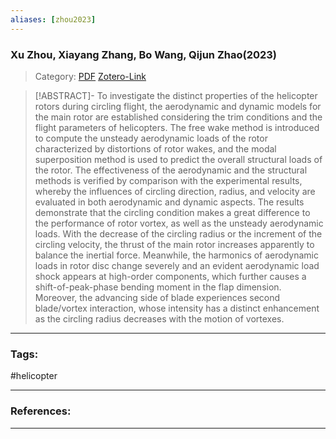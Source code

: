 ```yaml
---
aliases: [zhou2023]
---
```


### Xu Zhou, Xiayang Zhang, Bo Wang, Qijun Zhao(2023)

>Category:
>[PDF](zhou2023.pdf)
>[Zotero-Link](zotero://select/items/@zhou2023)

>[!ABSTRACT]-
>To investigate the distinct properties of the helicopter rotors during circling flight, the aerodynamic and dynamic models for the main rotor are established considering the trim conditions and the flight parameters of helicopters. The free wake method is introduced to compute the unsteady aerodynamic loads of the rotor characterized by distortions of rotor wakes, and the modal superposition method is used to predict the overall structural loads of the rotor. The effectiveness of the aerodynamic and the structural methods is verified by comparison with the experimental results, whereby the influences of circling direction, radius, and velocity are evaluated in both aerodynamic and dynamic aspects. The results demonstrate that the circling condition makes a great difference to the performance of rotor vortex, as well as the unsteady aerodynamic loads. With the decrease of the circling radius or the increment of the circling velocity, the thrust of the main rotor increases apparently to balance the inertial force. Meanwhile, the harmonics of aerodynamic loads in rotor disc change severely and an evident aerodynamic load shock appears at high-order components, which further causes a shift-of-peak-phase bending moment in the flap dimension. Moreover, the advancing side of blade experiences second blade/vortex interaction, whose intensity has a distinct enhancement as the circling radius decreases with the motion of vortexes.

---

### Tags:
#helicopter 

---
### References:


---

